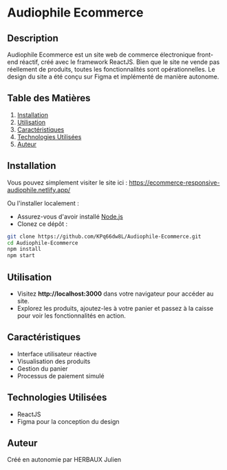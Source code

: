# Audiophile Ecommerce

## Description
Audiophile Ecommerce est un site web de commerce électronique front-end réactif, créé avec le framework ReactJS. Bien que le site ne vende pas réellement de produits, toutes les fonctionnalités sont opérationnelles. Le design du site a été conçu sur Figma et implémenté de manière autonome.

## Table des Matières
1. [Installation](#installation)
2. [Utilisation](#utilisation)
3. [Caractéristiques](#caractéristiques)
4. [Technologies Utilisées](#technologies-utilisées)
5. [Auteur](#auteur)

## Installation
Vous pouvez simplement visiter le site ici : https://ecommerce-responsive-audiophile.netlify.app/

Ou l'installer localement :
- Assurez-vous d'avoir installé [Node.js](https://nodejs.org/)
- Clonez ce dépôt :
```bash
git clone https://github.com/KPq66dw8L/Audiophile-Ecommerce.git
cd Audiophile-Ecommerce
npm install
npm start
```

## Utilisation
- Visitez **http://localhost:3000** dans votre navigateur pour accéder au site.
- Explorez les produits, ajoutez-les à votre panier et passez à la caisse pour voir les fonctionnalités en action.

## Caractéristiques
- Interface utilisateur réactive
- Visualisation des produits
- Gestion du panier
- Processus de paiement simulé

## Technologies Utilisées
- ReactJS
- Figma pour la conception du design

## Auteur
Créé en autonomie par HERBAUX Julien
